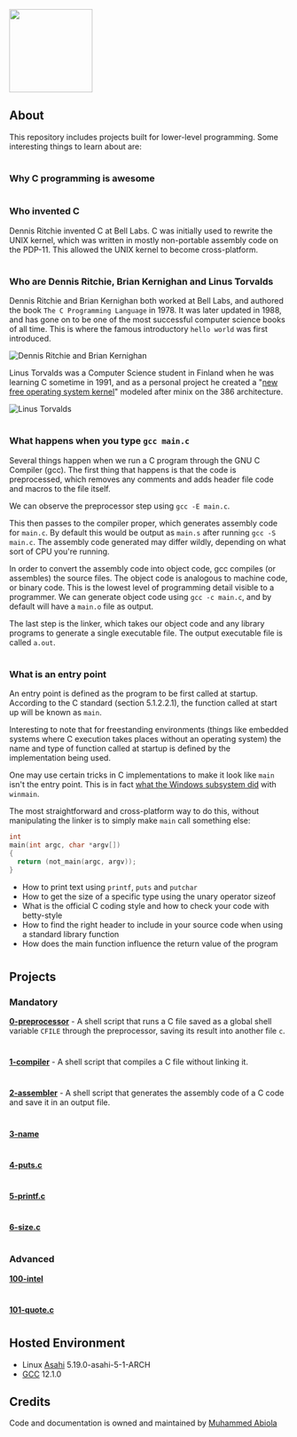 <img src="https://upload.wikimedia.org/wikipedia/commons/1/18/C_Programming_Language.svg" width=150 height=150/>       

## About

This repository includes projects built for lower-level programming. Some
interesting things to learn about are:

#

### Why C programming is awesome


#

### Who invented C

Dennis Ritchie invented C at Bell Labs. C was initially used to rewrite the
UNIX kernel, which was written in mostly non-portable assembly code on the
PDP-11. This allowed the UNIX kernel to become cross-platform.

#

### Who are Dennis Ritchie, Brian Kernighan and Linus Torvalds

Dennis Ritchie and Brian Kernighan both worked at Bell Labs, and authored the
book `The C Programming Language` in 1978. It was later updated in 1988, and
has gone on to be one of the most successful computer science books of all
time. This is where the famous introductory `hello world` was first introduced.

<img src="https://www.cs.mcgill.ca/~rwest/wikispeedia/wpcd/images/39/3956.jpg"
alt="Dennis Ritchie and Brian Kernighan"/>

Linus Torvalds was a Computer Science student in Finland when he was learning
C sometime in 1991, and as a personal project he created a "[new free operating
system
kernel](http://groups.google.com/group/comp.os.minix/msg/b813d52cbc5a044b)" modeled after minix on the 386 architecture.

<img src="https://i.stack.imgur.com/YNBpv.gif" alt="Linus Torvalds" />

#

### What happens when you type `gcc main.c`

Several things happen when we run a C program through the GNU C Compiler
(gcc). The first thing that happens is that the code is preprocessed, which
removes any comments and adds header file code and macros to the file itself.

We can observe the preprocessor step using `gcc -E main.c`.

This then passes to the compiler proper, which generates assembly
code for `main.c`. By default this would be output as `main.s` after running
`gcc -S main.c`. The assembly code generated may differ wildly, depending on
what sort of CPU you're running.

In order to convert the assembly code into object code, gcc compiles (or
assembles) the source files. The object code is analogous to machine code, or
binary code. This is the lowest level of programming detail visible to a
programmer. We can generate object code using `gcc -c main.c`, and by default
will have a `main.o` file as output.

The last step is the linker, which takes our object code and any library
programs to generate a single executable file. The output executable file is
called `a.out`.

#

### What is an entry point

An entry point is defined as the program to be first called at startup. 
According to the C standard (section 5.1.2.2.1), the function called at start
up will be known as `main`.

Interesting to note that for freestanding environments (things like embedded
systems where C execution takes places without an operating system) the name
and type of function called at startup is defined by the implementation being
used. 

One may use certain tricks in C implementations to make it look like `main`
isn't the entry point. This is in fact [what the Windows subsystem did](https://github.com/MicrosoftDocs/win32/blob/docs/desktop-src/LearnWin32/winmain--the-application-entry-point.md)
with `winmain`.

The most straightforward and cross-platform way to do this, without
manipulating the linker is to simply make `main` call something else:

```c
int
main(int argc, char *argv[])
{
  return (not_main(argc, argv));
}
```

- How to print text using `printf`, `puts` and `putchar`
- How to get the size of a specific type using the unary operator sizeof
- What is the official C coding style and how to check your code with betty-style
- How to find the right header to include in your source code when using a standard library function
- How does the main function influence the return value of the program

#

## Projects

### Mandatory

**[0-preprocessor](0-preprocessor)** - A shell script that runs a C file saved as a
global shell variable `CFILE` through the preprocessor, saving its result
into another file `c`.

#

**[1-compiler](1-compiler)** - A shell script that compiles a C file without linking
it.

#

**[2-assembler](2-assembler)** - A shell script that generates the assembly code of
a C code and save it in an output file.

#

**[3-name](3-name)**

#

**[4-puts.c](4-puts.c)**

#

**[5-printf.c](5-printf.c)**

#

**[6-size.c](6-size.c)**

#

### Advanced

**[100-intel](100-intel)**

#

**[101-quote.c](101-quote.c)**

#

## Hosted Environment

* Linux [Asahi](https://asahilinux.org) 5.19.0-asahi-5-1-ARCH
* [GCC](https://gcc.gnu.org) 12.1.0

## Credits

Code and documentation is owned and maintained by [Muhammed Abiola](https://mabiola.net)
